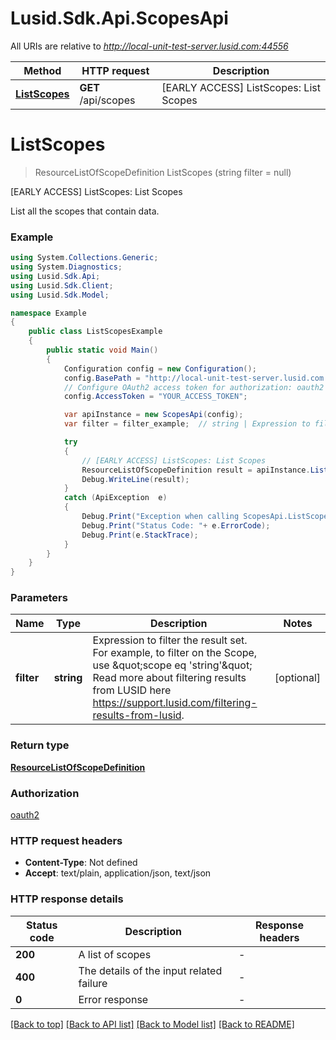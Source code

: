 # Lusid.Sdk.Api.ScopesApi

All URIs are relative to *http://local-unit-test-server.lusid.com:44556*

Method | HTTP request | Description
------------- | ------------- | -------------
[**ListScopes**](ScopesApi.md#listscopes) | **GET** /api/scopes | [EARLY ACCESS] ListScopes: List Scopes


<a name="listscopes"></a>
# **ListScopes**
> ResourceListOfScopeDefinition ListScopes (string filter = null)

[EARLY ACCESS] ListScopes: List Scopes

List all the scopes that contain data.

### Example
```csharp
using System.Collections.Generic;
using System.Diagnostics;
using Lusid.Sdk.Api;
using Lusid.Sdk.Client;
using Lusid.Sdk.Model;

namespace Example
{
    public class ListScopesExample
    {
        public static void Main()
        {
            Configuration config = new Configuration();
            config.BasePath = "http://local-unit-test-server.lusid.com:44556";
            // Configure OAuth2 access token for authorization: oauth2
            config.AccessToken = "YOUR_ACCESS_TOKEN";

            var apiInstance = new ScopesApi(config);
            var filter = filter_example;  // string | Expression to filter the result set.              For example, to filter on the Scope, use \"scope eq 'string'\"              Read more about filtering results from LUSID here https://support.lusid.com/filtering-results-from-lusid. (optional) 

            try
            {
                // [EARLY ACCESS] ListScopes: List Scopes
                ResourceListOfScopeDefinition result = apiInstance.ListScopes(filter);
                Debug.WriteLine(result);
            }
            catch (ApiException  e)
            {
                Debug.Print("Exception when calling ScopesApi.ListScopes: " + e.Message );
                Debug.Print("Status Code: "+ e.ErrorCode);
                Debug.Print(e.StackTrace);
            }
        }
    }
}
```

### Parameters

Name | Type | Description  | Notes
------------- | ------------- | ------------- | -------------
 **filter** | **string**| Expression to filter the result set.              For example, to filter on the Scope, use \&quot;scope eq &#39;string&#39;\&quot;              Read more about filtering results from LUSID here https://support.lusid.com/filtering-results-from-lusid. | [optional] 

### Return type

[**ResourceListOfScopeDefinition**](ResourceListOfScopeDefinition.md)

### Authorization

[oauth2](../README.md#oauth2)

### HTTP request headers

 - **Content-Type**: Not defined
 - **Accept**: text/plain, application/json, text/json


### HTTP response details
| Status code | Description | Response headers |
|-------------|-------------|------------------|
| **200** | A list of scopes |  -  |
| **400** | The details of the input related failure |  -  |
| **0** | Error response |  -  |

[[Back to top]](#) [[Back to API list]](../README.md#documentation-for-api-endpoints) [[Back to Model list]](../README.md#documentation-for-models) [[Back to README]](../README.md)

